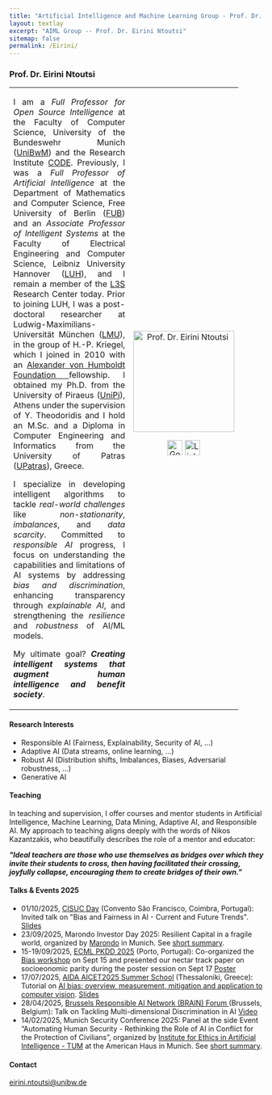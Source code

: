 ```yaml
---
title: "Artificial Intelligence and Machine Learning Group - Prof. Dr. Eirini Ntoutsi"
layout: textlay
excerpt: "AIML Group -- Prof. Dr. Eirini Ntoutsi"
sitemap: false
permalink: /Eirini/
---
```


### Prof. Dr. Eirini Ntoutsi

<table style="border-collapse: collapse; width: 90%;" border="0">
<tbody>
<tr>
<td style="width: 70%; text-align: justify;">
<p>I am a <em>Full Professor for Open Source Intelligence</em> at the Faculty of Computer Science, University of the Bundeswehr Munich (<a href="https://www.unibw.de/" target="_new">UniBwM</a>) and the Research Institute <a href="https://www.unibw.de/code" target="_new">CODE</a>. Previously, I was a <em>Full Professor of Artificial Intelligence</em> at the Department of Mathematics and Computer Science, Free University of Berlin (<a href="https://www.fu-berlin.de/" target="_new">FUB</a>) and an <em>Associate Professor of Intelligent Systems</em> at the Faculty of Electrical Engineering and Computer Science, Leibniz University Hannover (<a href="https://www.uni-hannover.de/en/" target="_new">LUH</a>), and I remain a member of the <a href="https://www.l3s.de/" target="_new">L3S</a> Research Center today. 
Prior to joining LUH, I was a post-doctoral researcher at Ludwig-Maximilians-Universität München (<a href="" target="_new">LMU</a>), in the group of H.-P. Kriegel, which I joined in 2010 with an <a href="https://www.humboldt-foundation.de/en/" target="_new">Alexander von Humboldt Foundation </a>fellowship. I obtained my Ph.D. from the University of Piraeus (<a href="http://unipi.gr/" target="_new">UniPi</a>), Athens under the supervision of Y. Theodoridis and I hold an M.Sc. and a Diploma in Computer Engineering and Informatics from the University of Patras (<a href="https://www.upatras.gr/" target="_new">UPatras</a>), Greece.</p>

<p>I specialize in developing intelligent algorithms to tackle <em>real-world challenges</em> like <em>non-stationarity</em>, <em>imbalances</em>, and <em>data scarcity</em>. Committed to <em>responsible AI</em> progress, I focus on understanding the capabilities and limitations of AI systems by addressing <em>bias and discrimination</em>, enhancing transparency through <em>explainable AI</em>, and strengthening the <em>resilience</em> and <em>robustness</em> of AI/ML models.</p>

My ultimate goal? <strong><em>Creating intelligent systems that augment human intelligence and benefit society</em></strong>.
</td>
<td style="width: 30%; text-align: center;">
<img src="{{ site.baseurl }}/images/teampic/Eirini.jpg" alt="Prof. Dr. Eirini Ntoutsi" width="200"/><br>

  <a href="https://scholar.google.com/citations?user=RdA9uxYAAAAJ&hl=en"><img src="https://upload.wikimedia.org/wikipedia/commons/thumb/c/c7/Google_Scholar_logo.svg/512px-Google_Scholar_logo.svg.png?20200110094142" alt="Google Scholar" width="30" height="30"/></a>
<a href="https://www.linkedin.com/in/eirinintoutsi/"><img src="https://upload.wikimedia.org/wikipedia/commons/thumb/c/ca/LinkedIn_logo_initials.png/600px-LinkedIn_logo_initials.png" alt="LinkedIn"  width="30" height="30"/></a>
</td>
</tr>
</tbody>
</table>

#### Research Interests
<ul>
  <li>Responsible AI (Fairness, Explainability, Security of AI, ...)</li>
  <li>Adaptive AI (Data streams, online learning, ...)</li>
  <li>Robust AI (Distribution shifts, Imbalances, Biases, Adversarial robustness, ...)</li>
  <li>Generative AI</li>
</ul>

#### Teaching
<p>In teaching and supervision, I offer courses and mentor students in Artificial Intelligence, Machine Learning, Data Mining, Adaptive AI, and Responsible AI. My approach to teaching aligns deeply with the words of Nikos Kazantzakis, who beautifully describes the role of a mentor and educator:
  
<strong><em>"Ideal teachers are those who use themselves as bridges over which they invite their students to cross, then having facilitated their crossing, joyfully collapse, encouraging them to create bridges of their own." </em></strong></p>

#### Talks & Events 2025
<ul>
  <li>01/10/2025, <a href="https://www.cisuc.uc.pt/en">CISUC Day</a> (Convento São Francisco, Coimbra, Portugal): Invited talk on "Bias and Fairness in AI - Current and Future Trends". <a href="{{ site.baseurl }}/files/25.Coimbra(Keynote@CISUC).pdf">Slides</a></li>
  <li>23/09/2025, Marondo Investor Day 2025: Resilient Capital in a fragile world, organized by <a href="https://www.marondo.com/en">Marondo</a> in Munich. See <a href="https://www.linkedin.com/posts/marondo-capital-gmbh_defence-smallcap-dualuse-activity-7377034100022456320-GJDE/?utm_source=social_share_send&utm_medium=member_desktop_web&rcm=ACoAAABi3GkBE9b22I0M4GlnFKvb4YJBCf6EiPQ">short summary</a>.</li>

  <li>15-19/09/2025, <a href="https://ecmlpkdd.org/2025/">ECML PKDD 2025</a> (Porto, Portugal): Co-organized the <a href="https://sites.google.com/view/bias-2025-ecmlpkdd/">Bias workshop</a> on Sept 15 and presented our nectar track paper on socioeonomic parity during the poster session on Sept 17 <a href="{{ site.baseurl }}/files/25.FAccT.poster.pdf">Poster</a></li>
  <li>17/07/2025, <a href="https://icarus.csd.auth.gr/aida-auth-ai-cutting-edge-trends-aicet2025-summer-symposium-and-school/">AIDA AICET2025 Summer School</a> (Thessaloniki, Greece): Tutorial on <a href="https://icarus.csd.auth.gr/ai-bias-overview-measurement-mitigation-and-application-to-computer-vision/">AI bias: overview, measurement, mitigation and application to computer vision</a>. <a href="{{ site.baseurl }}/files/25.AIDASummerSchool.pdf">Slides</a></li>
  <li>28/04/2025, <a href="https://brainforum.github.io/">Brussels Responsible AI Network (BRAIN) Forum </a> (Brussels, Belgium): Talk on Tackling Multi-dimensional Discrimination in AI 
    <a href="https://www.youtube.com/watch?v=G8j7cjt3AhM&ab_channel=BrusselsInstituteforAdvancedStudies%28BrIAS%29">Video</a></li>
  <li>14/02/2025, Munich Security Conference 2025: Panel at the side Event “Automating Human Security - Rethinking the Role of AI in Conflict for the Protection of Civilians”, organized by <a href="https://www.ieai.sot.tum.de/">Institute for Ethics in Artificial Intelligence - TUM</a> at the American Haus in Munich. See <a href="https://www.linkedin.com/pulse/panel-automating-human-security-rethinking-role-ai-conflict-ntoutsi-bdbwf/?trackingId=kQN3icbTHl703VGEGOkd7A%3D%3D">short summary</a>.</li>



</ul>


#### Contact
eirini.ntoutsi@unibw.de
